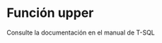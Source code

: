 ﻿---
FunctionName: "upper"
FunctionType: "SQL"
Autogenerated: true
---

# Función  upper

Consulte la documentación en el manual de T-SQL
